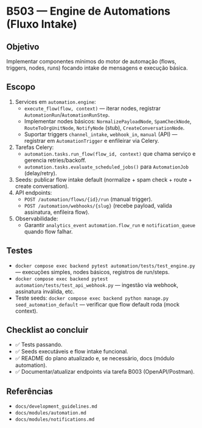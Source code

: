 # B503 — Engine de Automations (Fluxo Intake)

## Objetivo
Implementar componentes mínimos do motor de automação (flows, triggers, nodes, runs) focando intake de mensagens e execução básica.

## Escopo
1. Services em `automation.engine`:
   - `execute_flow(flow, context)` — iterar nodes, registrar `AutomationRun`/`AutomationRunStep`.
   - Implementar nodes básicos: `NormalizePayloadNode`, `SpamCheckNode`, `RouteToOrgUnitNode`, `NotifyNode` (stub), `CreateConversationNode`.
   - Suportar triggers `channel_intake`, `webhook_in`, `manual` (API) — registrar em `AutomationTrigger` e enfileirar via Celery.
2. Tarefas Celery:
   - `automation.tasks.run_flow(flow_id, context)` que chama serviço e gerencia retries/backoff.
   - `automation.tasks.evaluate_scheduled_jobs()` para `AutomationJob` (delay/retry).
3. Seeds: publicar flow intake default (normalize + spam check + route + create conversation).
4. API endpoints:
   - `POST /automation/flows/{id}/run` (manual trigger).
   - `POST /automation/webhooks/{slug}` (recebe payload, valida assinatura, enfileira flow).
5. Observabilidade:
   - Garantir `analytics_event` `automation.flow_run` e `notification_queue` quando flow falhar.

## Testes
- `docker compose exec backend pytest automation/tests/test_engine.py` — execuções simples, nodes básicos, registros de run/steps.
- `docker compose exec backend pytest automation/tests/test_api_webhook.py` — ingestão via webhook, assinatura inválida, etc.
- Teste seeds: `docker compose exec backend python manage.py seed_automation_default` — verificar que flow default roda (mock context).

## Checklist ao concluir
- ✅ Tests passando.
- ✅ Seeds executáveis e flow intake funcional.
- ✅ README do plano atualizado e, se necessário, docs (módulo automation).
- ✅ Documentar/atualizar endpoints via tarefa B003 (OpenAPI/Postman).

## Referências
- `docs/development_guidelines.md`
- `docs/modules/automation.md`
- `docs/modules/notifications.md`
